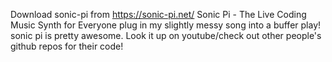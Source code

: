 Download sonic-pi from
https://sonic-pi.net/
Sonic Pi - The Live Coding Music Synth for Everyone
plug in my slightly messy song into a buffer
play!
sonic pi is pretty awesome. Look it up on youtube/check out other people's github repos for their code!
